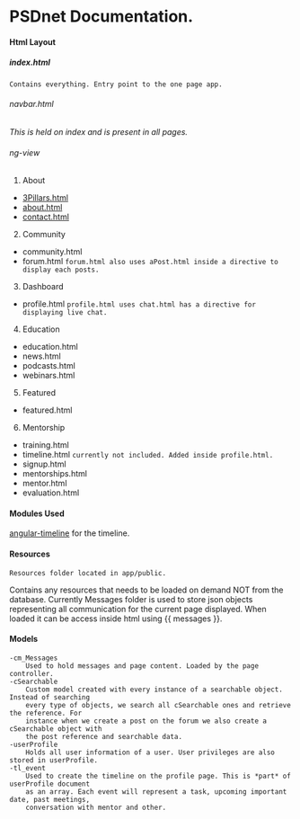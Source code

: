 # PSDnet Documentation.


#### Html Layout

##### index.html
	Contains everything. Entry point to the one page app.

###### navbar.html 
_This is held on index and is present in all pages._
	


###### ng-view


1. About
  * [3Pillars.html](app/public/views/About/3Pillars.html)
  * [about.html](app/public/views/About/about.html)
  * [contact.html](app/public/views/About/contact.html)
2. Community
  * community.html
  * forum.html
   `forum.html also uses aPost.html inside a directive to display each posts.`
3. Dashboard
  * profile.html
   `profile.html uses chat.html has a directive for displaying live chat.`
4. Education
  * education.html
  * news.html
  * podcasts.html
  * webinars.html
5. Featured
  * featured.html
6. Mentorship
  * training.html
  * timeline.html
   `currently not included. Added inside profile.html.`
  * signup.html
  * mentorships.html
  * mentor.html
  * evaluation.html

#### Modules Used

[angular-timeline](https://github.com/rpocklin/angular-timeline) for the timeline.

#### Resources

`Resources folder located in app/public.`

   Contains any resources that needs to be loaded on demand NOT from the database. Currently Messages folder is used to store json objects representing all communication for the current page displayed. When loaded it can be access inside html using {{ messages }}.




#### Models

```
-cm_Messages
	Used to hold messages and page content. Loaded by the page controller.
-cSearchable
	Custom model created with every instance of a searchable object. Instead of searching 
	every type of objects, we search all cSearchable ones and retrieve the reference. For 
	instance when we create a post on the forum we also create a cSearchable object with 
	the post reference and searchable data. 
-userProfile
	Holds all user information of a user. User privileges are also stored in userProfile.
-tl_event
	Used to create the timeline on the profile page. This is *part* of userProfile document
	as an array. Each event will represent a task, upcoming important date, past meetings, 
	conversation with mentor and other.
```